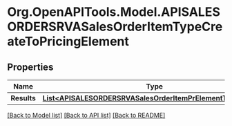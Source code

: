 # Org.OpenAPITools.Model.APISALESORDERSRVASalesOrderItemTypeCreateToPricingElement

## Properties

Name | Type | Description | Notes
------------ | ------------- | ------------- | -------------
**Results** | [**List&lt;APISALESORDERSRVASalesOrderItemPrElementTypeCreate&gt;**](APISALESORDERSRVASalesOrderItemPrElementTypeCreate.md) |  | [optional] 

[[Back to Model list]](../README.md#documentation-for-models) [[Back to API list]](../README.md#documentation-for-api-endpoints) [[Back to README]](../README.md)

